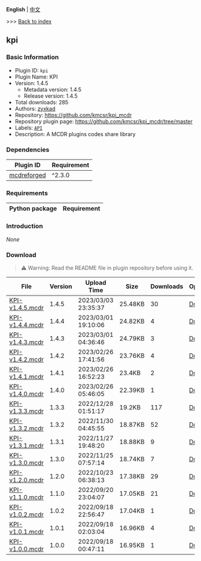 **English** | [中文](readme-zh_cn.md)

\>\>\> [Back to index](/readme.md)

## kpi

### Basic Information

- Plugin ID: `kpi`
- Plugin Name: KPI
- Version: 1.4.5
  - Metadata version: 1.4.5
  - Release version: 1.4.5
- Total downloads: 285
- Authors: [zyxkad](https://github.com/zyxkad)
- Repository: https://github.com/kmcsr/kpi_mcdr
- Repository plugin page: https://github.com/kmcsr/kpi_mcdr/tree/master
- Labels: [`API`](/labels/api/readme.md)
- Description: A MCDR plugins codes share library

### Dependencies

| Plugin ID | Requirement |
| --- | --- |
| [mcdreforged](https://github.com/Fallen-Breath/MCDReforged) | ^2.3.0 |

### Requirements

| Python package | Requirement |
| --- | --- |

### Introduction

*None*

### Download

> :warning: Warning: Read the README file in plugin repository before using it.

| File | Version | Upload Time | Size | Downloads | Operations |
| --- | --- | --- | --- | --- | --- |
| [KPI-v1.4.5.mcdr](https://github.com/kmcsr/kpi_mcdr/releases/tag/v1.4.5) | 1.4.5 | 2023/03/03 23:35:37 | 25.48KB | 30 | [Download](https://github.com/kmcsr/kpi_mcdr/releases/download/v1.4.5/KPI-v1.4.5.mcdr) |
| [KPI-v1.4.4.mcdr](https://github.com/kmcsr/kpi_mcdr/releases/tag/v1.4.4) | 1.4.4 | 2023/03/01 19:10:06 | 24.82KB | 4 | [Download](https://github.com/kmcsr/kpi_mcdr/releases/download/v1.4.4/KPI-v1.4.4.mcdr) |
| [KPI-v1.4.3.mcdr](https://github.com/kmcsr/kpi_mcdr/releases/tag/v1.4.3) | 1.4.3 | 2023/03/01 04:36:46 | 24.79KB | 3 | [Download](https://github.com/kmcsr/kpi_mcdr/releases/download/v1.4.3/KPI-v1.4.3.mcdr) |
| [KPI-v1.4.2.mcdr](https://github.com/kmcsr/kpi_mcdr/releases/tag/v1.4.2) | 1.4.2 | 2023/02/26 17:41:56 | 23.76KB | 4 | [Download](https://github.com/kmcsr/kpi_mcdr/releases/download/v1.4.2/KPI-v1.4.2.mcdr) |
| [KPI-v1.4.1.mcdr](https://github.com/kmcsr/kpi_mcdr/releases/tag/v1.4.1) | 1.4.1 | 2023/02/26 16:52:23 | 23.4KB | 2 | [Download](https://github.com/kmcsr/kpi_mcdr/releases/download/v1.4.1/KPI-v1.4.1.mcdr) |
| [KPI-v1.4.0.mcdr](https://github.com/kmcsr/kpi_mcdr/releases/tag/v1.4.0) | 1.4.0 | 2023/02/26 05:46:05 | 22.39KB | 1 | [Download](https://github.com/kmcsr/kpi_mcdr/releases/download/v1.4.0/KPI-v1.4.0.mcdr) |
| [KPI-v1.3.3.mcdr](https://github.com/kmcsr/kpi_mcdr/releases/tag/v1.3.3) | 1.3.3 | 2022/12/28 01:51:17 | 19.2KB | 117 | [Download](https://github.com/kmcsr/kpi_mcdr/releases/download/v1.3.3/KPI-v1.3.3.mcdr) |
| [KPI-v1.3.2.mcdr](https://github.com/kmcsr/kpi_mcdr/releases/tag/v1.3.2) | 1.3.2 | 2022/11/30 04:45:55 | 18.87KB | 52 | [Download](https://github.com/kmcsr/kpi_mcdr/releases/download/v1.3.2/KPI-v1.3.2.mcdr) |
| [KPI-v1.3.1.mcdr](https://github.com/kmcsr/kpi_mcdr/releases/tag/v1.3.1) | 1.3.1 | 2022/11/27 19:48:20 | 18.88KB | 9 | [Download](https://github.com/kmcsr/kpi_mcdr/releases/download/v1.3.1/KPI-v1.3.1.mcdr) |
| [KPI-v1.3.0.mcdr](https://github.com/kmcsr/kpi_mcdr/releases/tag/v1.3.0) | 1.3.0 | 2022/11/25 07:57:14 | 18.74KB | 7 | [Download](https://github.com/kmcsr/kpi_mcdr/releases/download/v1.3.0/KPI-v1.3.0.mcdr) |
| [KPI-v1.2.0.mcdr](https://github.com/kmcsr/kpi_mcdr/releases/tag/v1.2.0) | 1.2.0 | 2022/10/23 06:38:13 | 17.38KB | 29 | [Download](https://github.com/kmcsr/kpi_mcdr/releases/download/v1.2.0/KPI-v1.2.0.mcdr) |
| [KPI-v1.1.0.mcdr](https://github.com/kmcsr/kpi_mcdr/releases/tag/v1.1.0) | 1.1.0 | 2022/09/20 23:04:07 | 17.05KB | 21 | [Download](https://github.com/kmcsr/kpi_mcdr/releases/download/v1.1.0/KPI-v1.1.0.mcdr) |
| [KPI-v1.0.2.mcdr](https://github.com/kmcsr/kpi_mcdr/releases/tag/v1.0.2) | 1.0.2 | 2022/09/18 22:56:47 | 17.04KB | 1 | [Download](https://github.com/kmcsr/kpi_mcdr/releases/download/v1.0.2/KPI-v1.0.2.mcdr) |
| [KPI-v1.0.1.mcdr](https://github.com/kmcsr/kpi_mcdr/releases/tag/v1.0.1) | 1.0.1 | 2022/09/18 02:03:04 | 16.96KB | 4 | [Download](https://github.com/kmcsr/kpi_mcdr/releases/download/v1.0.1/KPI-v1.0.1.mcdr) |
| [KPI-v1.0.0.mcdr](https://github.com/kmcsr/kpi_mcdr/releases/tag/v1.0.0) | 1.0.0 | 2022/09/18 00:47:11 | 16.95KB | 1 | [Download](https://github.com/kmcsr/kpi_mcdr/releases/download/v1.0.0/KPI-v1.0.0.mcdr) |

